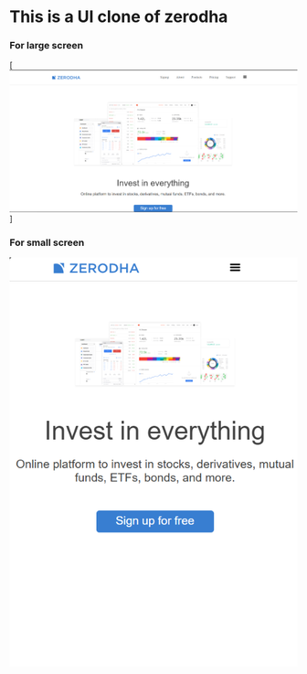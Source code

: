 # This is a UI clone of zerodha

### For large screen 
[![image of the website for large screen](./images/zerodhaLL.png)]


### For small screen
![image of the website for large screen](images/zerodhaSS.png)


